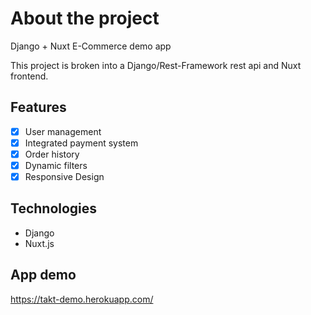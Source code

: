 # About the project

Django + Nuxt E-Commerce demo app

This project is broken into a Django/Rest-Framework rest api and Nuxt frontend.

## Features

* [x] User management
* [x] Integrated payment system
* [x] Order history
* [x] Dynamic filters
* [x] Responsive Design

## Technologies
* Django
* Nuxt.js

## App demo
https://takt-demo.herokuapp.com/
